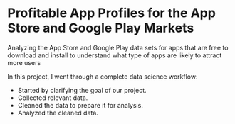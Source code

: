 # Profitable App Profiles for the App Store and Google Play Markets

Analyzing the App Store and Google Play data sets for apps that are free to download and install to understand what type of apps are likely to attract more users

In this project, I went through a complete data science workflow:
- Started by clarifying the goal of our project.
- Collected relevant data.
- Cleaned the data to prepare it for analysis.
- Analyzed the cleaned data.